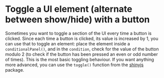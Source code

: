 # Toggle a UI element (alternate between show/hide) with a button

Sometimes you want to toggle a section of the UI every time a button is clicked. Since each time a button is clicked, its value is increased by 1, you can use that to toggle an element: place the element inside a `conditionalPanel()`, and in the `condition`, check for the value of the button modulo 2 (to check if the button has been pressed an even or odd number of times). This is the most basic toggling behaviour. If you want anything more advanced, you can use the `toggle()` function from the [shinyjs](https://github.com/daattali/shinyjs) package.
